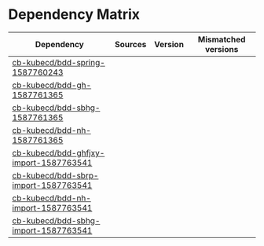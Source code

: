 # Dependency Matrix

Dependency | Sources | Version | Mismatched versions
---------- | ------- | ------- | -------------------
[cb-kubecd/bdd-spring-1587760243](https://github.com/cb-kubecd/bdd-spring-1587760243.git) |  | []() | 
[cb-kubecd/bdd-gh-1587761365](https://github.com/cb-kubecd/bdd-gh-1587761365.git) |  | []() | 
[cb-kubecd/bdd-sbhg-1587761365](https://github.com/cb-kubecd/bdd-sbhg-1587761365.git) |  | []() | 
[cb-kubecd/bdd-nh-1587761365](https://github.com/cb-kubecd/bdd-nh-1587761365.git) |  | []() | 
[cb-kubecd/bdd-ghfjxy-import-1587763541](https://github.com/cb-kubecd/bdd-ghfjxy-import-1587763541.git) |  | []() | 
[cb-kubecd/bdd-sbrp-import-1587763541](https://github.com/cb-kubecd/bdd-sbrp-import-1587763541.git) |  | []() | 
[cb-kubecd/bdd-nh-import-1587763541](https://github.com/cb-kubecd/bdd-nh-import-1587763541.git) |  | []() | 
[cb-kubecd/bdd-sbhg-import-1587763541](https://github.com/cb-kubecd/bdd-sbhg-import-1587763541.git) |  | []() | 
